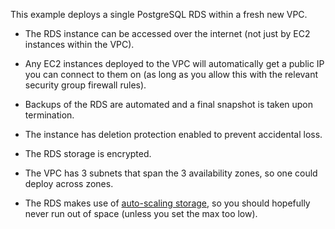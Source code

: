 This example deploys a single PostgreSQL RDS within a fresh new VPC.

 * The RDS instance can be accessed over the internet (not just by EC2 instances 
   within the VPC).
   
 * Any EC2 instances deployed to the VPC will automatically get a public IP you 
   can connect to them on (as long as you allow this with the relevant security 
   group firewall rules).

 * Backups of the RDS are automated and a final snapshot is taken upon termination.

 * The instance has deletion protection enabled to prevent accidental loss.

 * The RDS storage is encrypted.

 * The VPC has 3 subnets that span the 3 availability zones, so one could deploy across zones.

 * The RDS makes use of [auto-scaling 
   storage](https://aws.amazon.com/about-aws/whats-new/2019/06/rds-storage-auto-scaling/), 
   so you should hopefully never run out of space (unless you set the max too low).

